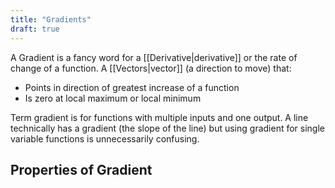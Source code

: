 ```yaml
---
title: "Gradients"
draft: true
---
```


A Gradient is a fancy word for a [[Derivative|derivative]] or the rate of change of a function. A [[Vectors|vector]] (a direction to move) that:
- Points in direction of greatest increase of a function
- Is zero at local maximum or local minimum

Term gradient is for functions with multiple inputs and one output. A line technically has a gradient (the slope of the line) but using gradient for single variable functions is unnecessarily confusing.

## Properties of Gradient


